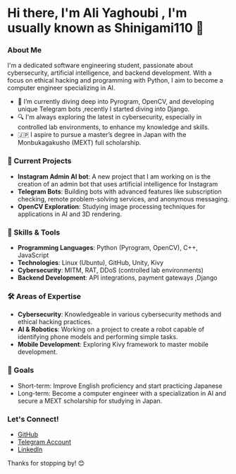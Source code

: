 # Hi there, I'm Ali Yaghoubi , I'm usually known as Shinigami110 👋

### About Me
I'm a dedicated software engineering student, passionate about cybersecurity, artificial intelligence, and backend development. With a focus on ethical hacking and programming with Python, I aim to become a computer engineer specializing in AI.

- 🌱 I’m currently diving deep into Pyrogram, OpenCV, and developing unique Telegram bots ,recently I started diving into Django.
- 🔍 I'm always exploring the latest in cybersecurity, especially in controlled lab environments, to enhance my knowledge and skills.
- 🇯🇵 I aspire to pursue a master’s degree in Japan with the Monbukagakusho (MEXT) full scholarship.

### 🔭 Current Projects
- **Instagram Admin AI bot**: A new project that I am working on is the creation of an admin bot that uses artificial intelligence for Instagram
- **Telegram Bots**: Building bots with advanced features like subscription checking, remote problem-solving services, and anonymous messaging.
- **OpenCV Exploration**: Studying image processing techniques for applications in AI and 3D rendering.

### 💼 Skills & Tools
- **Programming Languages**: Python (Pyrogram, OpenCV), C++, JavaScript
- **Technologies**: Linux (Ubuntu), GitHub, Unity, Kivy 
- **Cybersecurity**: MITM, RAT, DDoS (controlled lab environments)
- **Backend Development**: API integrations, payment gateways ,Django

### 🛠️ Areas of Expertise
- **Cybersecurity**: Knowledgeable in various cybersecurity methods and ethical hacking practices.
- **AI & Robotics**: Working on a project to create a robot capable of identifying phone models and performing simple tasks.
- **Mobile Development**: Exploring Kivy framework to master mobile development.

### 🎯 Goals
- Short-term: Improve English proficiency and start practicing Japanese
- Long-term: Become a computer engineer with a specialization in AI and secure a MEXT scholarship for studying in Japan.

### Let's Connect!
- [GitHub](https://github.com/fakeshinigami110)
- [Telegram Account](https://t.me/shinigami_110)
- [LinkedIn](https://www.linkedin.com/in/ali-yaghoubi-ab1684319/?utm_source=share&utm_campaign=share_via&utm_content=profile&utm_medium=android_app)

Thanks for stopping by! 😊

